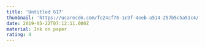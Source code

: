 ```yaml
---
title: 'Untitled 617'
thumbnail: 'https://ucarecdn.com/fc24cf76-1c9f-4eeb-a514-257b5c5a51c4/'
date: 2019-05-22T07:12:11.000Z
material: Ink on paper
rating: 4
---
```

